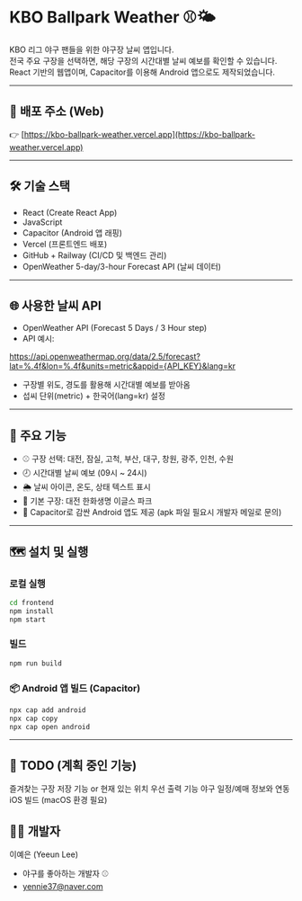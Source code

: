 # KBO Ballpark Weather ⚾🌤️

KBO 리그 야구 팬들을 위한 야구장 날씨 앱입니다.  
전국 주요 구장을 선택하면, 해당 구장의 시간대별 날씨 예보를 확인할 수 있습니다.  
React 기반의 웹앱이며, Capacitor를 이용해 Android 앱으로도 제작되었습니다.

---

## 📱 배포 주소 (Web)

👉 [https://kbo-ballpark-weather.vercel.app](https://kbo-ballpark-weather.vercel.app)

---

## 🛠 기술 스택

- React (Create React App)
- JavaScript
- Capacitor (Android 앱 래핑)
- Vercel (프론트엔드 배포)
- GitHub + Railway (CI/CD 및 백엔드 관리)
- OpenWeather 5-day/3-hour Forecast API (날씨 데이터)

---

## 🌐 사용한 날씨 API

- OpenWeather API (Forecast 5 Days / 3 Hour step)
- API 예시:

https://api.openweathermap.org/data/2.5/forecast?lat=%.4f&lon=%.4f&units=metric&appid={API_KEY}&lang=kr

- 구장별 위도, 경도를 활용해 시간대별 예보를 받아옴
- 섭씨 단위(metric) + 한국어(lang=kr) 설정

---

## 🧩 주요 기능

- ⚾ 구장 선택: 대전, 잠실, 고척, 부산, 대구, 창원, 광주, 인천, 수원
- 🕗 시간대별 날씨 예보 (09시 ~ 24시)
- 🌦️ 날씨 아이콘, 온도, 상태 텍스트 표시
- 🧭 기본 구장: 대전 한화생명 이글스 파크
- 📲 Capacitor로 감싼 Android 앱도 제공 (apk 파일 필요시 개발자 메일로 문의)

---

## 🗺️ 설치 및 실행

### 로컬 실행

```bash
cd frontend
npm install
npm start
```

### 빌드
```bash
npm run build
```

### 📦 Android 앱 빌드 (Capacitor)
```bash
npx cap add android
npx cap copy
npx cap open android
```

---
## 📌 TODO (계획 중인 기능)
 즐겨찾는 구장 저장 기능 or 현재 있는 위치 우선 출력 기능
 야구 일정/예매 정보와 연동
 iOS 빌드 (macOS 환경 필요)

## 👩‍💻 개발자
이예은 (Yeeun Lee)
- 야구를 좋아하는 개발자 ⚾
- yennie37@naver.com
